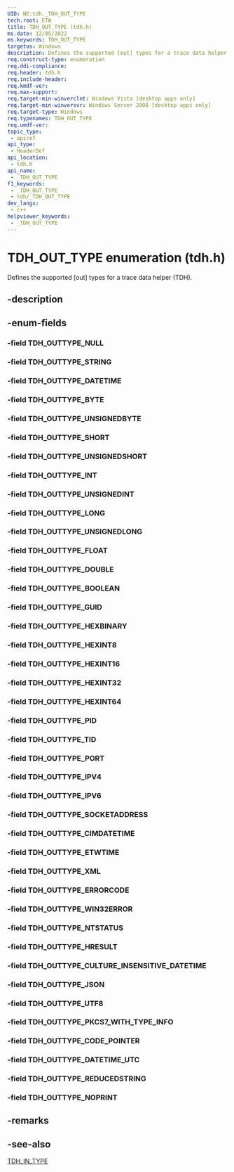 ```yaml
---
UID: NE:tdh._TDH_OUT_TYPE
tech.root: ETW
title: TDH_OUT_TYPE (tdh.h)
ms.date: 12/05/2022
ms.keywords: TDH_OUT_TYPE
targetos: Windows
description: Defines the supported [out] types for a trace data helper (TDH).
req.construct-type: enumeration
req.ddi-compliance: 
req.header: tdh.h
req.include-header: 
req.kmdf-ver: 
req.max-support: 
req.target-min-winverclnt: Windows Vista [desktop apps only]
req.target-min-winversvr: Windows Server 2008 [desktop apps only]
req.target-type: Windows
req.typenames: TDH_OUT_TYPE
req.umdf-ver: 
topic_type:
 - apiref
api_type:
 - HeaderDef
api_location:
 - tdh.h
api_name:
 - _TDH_OUT_TYPE
f1_keywords:
 - _TDH_OUT_TYPE
 - tdh/_TDH_OUT_TYPE
dev_langs:
 - c++
helpviewer_keywords:
 - _TDH_OUT_TYPE
---
```


# TDH_OUT_TYPE enumeration (tdh.h)

Defines the supported [out] types for a trace data helper (TDH).

## -description

## -enum-fields

### -field TDH_OUTTYPE_NULL

### -field TDH_OUTTYPE_STRING

### -field TDH_OUTTYPE_DATETIME

### -field TDH_OUTTYPE_BYTE

### -field TDH_OUTTYPE_UNSIGNEDBYTE

### -field TDH_OUTTYPE_SHORT

### -field TDH_OUTTYPE_UNSIGNEDSHORT

### -field TDH_OUTTYPE_INT

### -field TDH_OUTTYPE_UNSIGNEDINT

### -field TDH_OUTTYPE_LONG

### -field TDH_OUTTYPE_UNSIGNEDLONG

### -field TDH_OUTTYPE_FLOAT

### -field TDH_OUTTYPE_DOUBLE

### -field TDH_OUTTYPE_BOOLEAN

### -field TDH_OUTTYPE_GUID

### -field TDH_OUTTYPE_HEXBINARY

### -field TDH_OUTTYPE_HEXINT8

### -field TDH_OUTTYPE_HEXINT16

### -field TDH_OUTTYPE_HEXINT32

### -field TDH_OUTTYPE_HEXINT64

### -field TDH_OUTTYPE_PID

### -field TDH_OUTTYPE_TID

### -field TDH_OUTTYPE_PORT

### -field TDH_OUTTYPE_IPV4

### -field TDH_OUTTYPE_IPV6

### -field TDH_OUTTYPE_SOCKETADDRESS

### -field TDH_OUTTYPE_CIMDATETIME

### -field TDH_OUTTYPE_ETWTIME

### -field TDH_OUTTYPE_XML

### -field TDH_OUTTYPE_ERRORCODE

### -field TDH_OUTTYPE_WIN32ERROR

### -field TDH_OUTTYPE_NTSTATUS

### -field TDH_OUTTYPE_HRESULT

### -field TDH_OUTTYPE_CULTURE_INSENSITIVE_DATETIME

### -field TDH_OUTTYPE_JSON

### -field TDH_OUTTYPE_UTF8

### -field TDH_OUTTYPE_PKCS7_WITH_TYPE_INFO

### -field TDH_OUTTYPE_CODE_POINTER

### -field TDH_OUTTYPE_DATETIME_UTC

### -field TDH_OUTTYPE_REDUCEDSTRING

### -field TDH_OUTTYPE_NOPRINT

## -remarks

## -see-also
[TDH_IN_TYPE](ne-tdh-_tdh_in_type.md)
